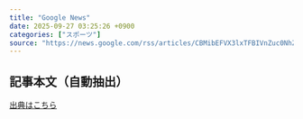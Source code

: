 ```yaml
---
title: "Google News"
date: 2025-09-27 03:25:26 +0900
categories: ["スポーツ"]
source: "https://news.google.com/rss/articles/CBMibEFVX3lxTFBIVnZuc0NhZHNxdG9WQ011VS1VUmRMLXhKWDZlUUxwVWNXc1NVWk5DdnRoRVNJZE52ZGJXRGMxajhHTHZqYjVVT0lJREZ3c1F2OHh5dUFaNzJYeV96SkEybkF0dnhyb1pLUUNraw?oc=5"
---
```


## 記事本文（自動抽出）
<body class="y0K44d EA71Tc" id="readabilityBody"></body>

[出典はこちら](https://news.google.com/rss/articles/CBMibEFVX3lxTFBIVnZuc0NhZHNxdG9WQ011VS1VUmRMLXhKWDZlUUxwVWNXc1NVWk5DdnRoRVNJZE52ZGJXRGMxajhHTHZqYjVVT0lJREZ3c1F2OHh5dUFaNzJYeV96SkEybkF0dnhyb1pLUUNraw?oc=5)
